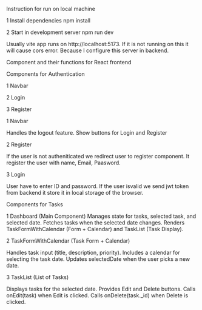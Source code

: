 Instruction for run on local machine

 1 Install dependencies
 npm install

 2 Start in development server
 npm run dev

 Usually vite app runs on http://localhost:5173. If it is not running on this it will cause cors error. Because I configure this server in backend.

Component and their functions for React frontend

Components for Authentication

1 Navbar

2 Login 

3 Register


1 Navbar

 Handles the logout feature.
 Show buttons for Login and Register

2 Register

 If the user is not autheniticated we redirect user to register component.
 It register the user with name, Email, Paasword.

3 Login

 User have to enter ID and password.
 If the user isvalid we send jwt token from backend it store it in local storage of the browser.


Components for Tasks 

1️ Dashboard (Main Component)
Manages state for tasks, selected task, and selected date.
Fetches tasks when the selected date changes.
Renders TaskFormWithCalendar (Form + Calendar) and TaskList (Task Display).


2️ TaskFormWithCalendar (Task Form + Calendar)

Handles task input (title, description, priority).
Includes a calendar for selecting the task date.
Updates selectedDate when the user picks a new date.


3️ TaskList (List of Tasks)

Displays tasks for the selected date.
Provides Edit and Delete buttons.
Calls onEdit(task) when Edit is clicked.
Calls onDelete(task._id) when Delete is clicked.

